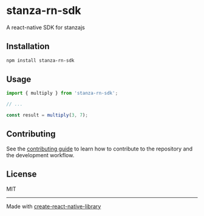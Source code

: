 # stanza-rn-sdk

A react-native SDK for stanzajs

## Installation

```sh
npm install stanza-rn-sdk
```

## Usage


```js
import { multiply } from 'stanza-rn-sdk';

// ...

const result = multiply(3, 7);
```

## Contributing

See the [contributing guide](CONTRIBUTING.md) to learn how to contribute to the repository and the development workflow.

## License

MIT

---

Made with [create-react-native-library](https://github.com/callstack/react-native-builder-bob)
